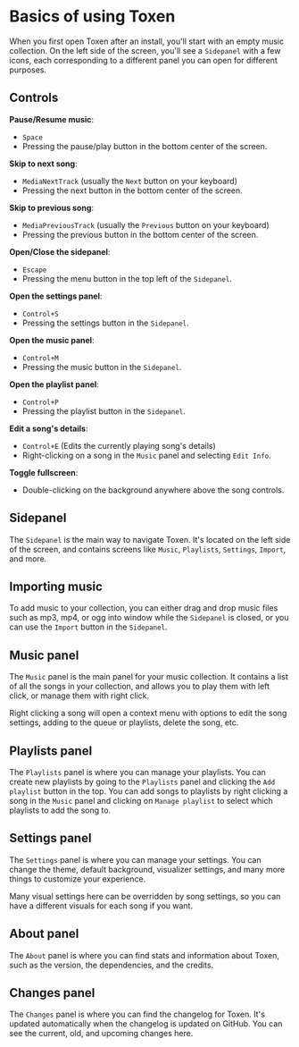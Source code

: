 # Basics of using Toxen
When you first open Toxen after an install, you'll start with an empty music collection. 
On the left side of the screen, you'll see a `Sidepanel` with a few icons, each corresponding to a different panel you can open for different purposes.

## Controls
**Pause/Resume music**:
  - `Space`
  - Pressing the pause/play button in the bottom center of the screen.

**Skip to next song**:
  - `MediaNextTrack` (usually the `Next` button on your keyboard)
  - Pressing the next button in the bottom center of the screen.

**Skip to previous song**:
  - `MediaPreviousTrack` (usually the `Previous` button on your keyboard)
  - Pressing the previous button in the bottom center of the screen.

**Open/Close the sidepanel**:
  - `Escape`
  - Pressing the menu button in the top left of the `Sidepanel`.

**Open the settings panel**:
  - `Control+S`
  - Pressing the settings button in the `Sidepanel`.

**Open the music panel**:
  - `Control+M`
  - Pressing the music button in the `Sidepanel`.

**Open the playlist panel**:
  - `Control+P`
  - Pressing the playlist button in the `Sidepanel`.

**Edit a song's details**:
  - `Control+E` (Edits the currently playing song's details)
  - Right-clicking on a song in the `Music` panel and selecting `Edit Info`.

**Toggle fullscreen**:
  - Double-clicking on the background anywhere above the song controls.

## Sidepanel
The `Sidepanel` is the main way to navigate Toxen. It's located on the left side of the screen, and contains screens like `Music`, `Playlists`, `Settings`, `Import`, and more.

## Importing music
To add music to your collection, you can either drag and drop music files such as mp3, mp4, or ogg into window while the `Sidepanel` is closed, or you can use the `Import` button in the `Sidepanel`.

## Music panel
The `Music` panel is the main panel for your music collection. It contains a list of all the songs in your collection, and allows you to play them with left click, or manage them with right click.

Right clicking a song will open a context menu with options to edit the song settings, adding to the queue or playlists, delete the song, etc.

## Playlists panel
The `Playlists` panel is where you can manage your playlists. You can create new playlists by going to the `Playlists` panel and clicking the `Add playlist` button in the top. You can add songs to playlists by right clicking a song in the `Music` panel and clicking on `Manage playlist` to select which playlists to add the song to.

## Settings panel
The `Settings` panel is where you can manage your settings. You can change the theme, default background, visualizer settings, and many more things to customize your experience.

Many visual settings here can be overridden by song settings, so you can have a different visuals for each song if you want.

## About panel
The `About` panel is where you can find stats and information about Toxen, such as the version, the dependencies, and the credits.

## Changes panel
The `Changes` panel is where you can find the changelog for Toxen. It's updated automatically when the changelog is updated on GitHub. You can see the current, old, and upcoming changes here.
